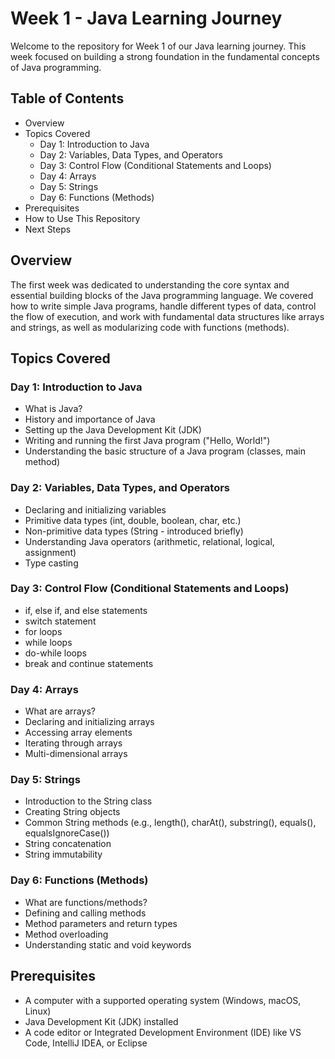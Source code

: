 # Week 1 - Java Learning Journey

Welcome to the repository for Week 1 of our Java learning journey. This week focused on building a strong foundation in the fundamental concepts of Java programming.

## Table of Contents
- Overview
- Topics Covered
  - Day 1: Introduction to Java
  - Day 2: Variables, Data Types, and Operators
  - Day 3: Control Flow (Conditional Statements and Loops)
  - Day 4: Arrays
  - Day 5: Strings
  - Day 6: Functions (Methods)
- Prerequisites
- How to Use This Repository
- Next Steps

## Overview

The first week was dedicated to understanding the core syntax and essential building blocks of the Java programming language. We covered how to write simple Java programs, handle different types of data, control the flow of execution, and work with fundamental data structures like arrays and strings, as well as modularizing code with functions (methods).

## Topics Covered

### Day 1: Introduction to Java
- What is Java?
- History and importance of Java
- Setting up the Java Development Kit (JDK)
- Writing and running the first Java program ("Hello, World!")
- Understanding the basic structure of a Java program (classes, main method)

### Day 2: Variables, Data Types, and Operators
- Declaring and initializing variables
- Primitive data types (int, double, boolean, char, etc.)
- Non-primitive data types (String - introduced briefly)
- Understanding Java operators (arithmetic, relational, logical, assignment)
- Type casting

### Day 3: Control Flow (Conditional Statements and Loops)
- if, else if, and else statements
- switch statement
- for loops
- while loops
- do-while loops
- break and continue statements

### Day 4: Arrays
- What are arrays?
- Declaring and initializing arrays
- Accessing array elements
- Iterating through arrays
- Multi-dimensional arrays

### Day 5: Strings
- Introduction to the String class
- Creating String objects
- Common String methods (e.g., length(), charAt(), substring(), equals(), equalsIgnoreCase())
- String concatenation
- String immutability

### Day 6: Functions (Methods)
- What are functions/methods?
- Defining and calling methods
- Method parameters and return types
- Method overloading
- Understanding static and void keywords

## Prerequisites
- A computer with a supported operating system (Windows, macOS, Linux)
- Java Development Kit (JDK) installed
- A code editor or Integrated Development Environment (IDE) like VS Code, IntelliJ IDEA, or Eclipse
